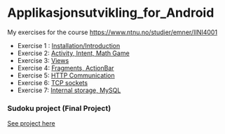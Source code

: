 # Applikasjonsutvikling_for_Android
My exercises for the course https://www.ntnu.no/studier/emner/IINI4001

* Exercise 1 : [Installation/Introduction](./exercise1)
* Exercise 2: [Activity, Intent, Math Game](./exercise2)
* Exercise 3: [Views](./exercise3)
* Exercise 4: [Fragments, ActionBar](./exercise4)
* Exercise 5: [HTTP Communication](./exercise5)
* Exercise 6: [TCP sockets](./exercise6)
* Exercise 7: [Internal storage, MySQL](./exercise7)


### Sudoku project (Final Project)
[See project here](https://github.com/ericyounger/NTNU-Courses_and_projects/tree/main/Projects/third-year/Android_Sudoku_app)
